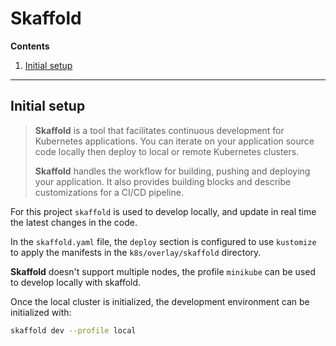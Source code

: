 # Skaffold
**Contents**
1. [Initial setup](#initial-setup)
---
## Initial setup

>**Skaffold** is a tool that facilitates continuous development for Kubernetes applications. You can
iterate on your application source code locally then deploy to local or remote Kubernetes clusters.
> 
>**Skaffold** handles the workflow for building, pushing and deploying your application. It also 
provides building blocks and describe customizations for a CI/CD pipeline.

For this project `skaffold` is used to develop locally, and update in real time the latest changes 
in the code.

In the `skaffold.yaml` file, the `deploy` section is configured to use `kustomize` to apply the
manifests in the `k8s/overlay/skaffold` directory.

**Skaffold** doesn't support multiple nodes, the profile `minikube` can be used to develop 
locally with skaffold.

Once the local cluster is initialized, the development environment can be initialized with:
```bash
skaffold dev --profile local
```